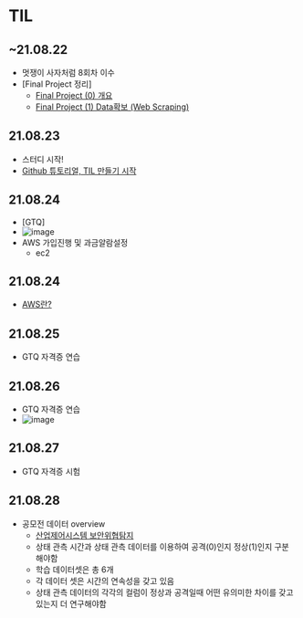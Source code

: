 # TIL
## ~21.08.22
- 멋쟁이 사자처럼 8회차 이수
- [Final Project 정리]
    - [Final Project (0) 개요](https://aeda.tistory.com/2)
    - [Final Project (1) Data확보 (Web Scraping)](https://aeda.tistory.com/3)
## 21.08.23
- 스터디 시작!
- [Github 튜토리얼, TIL 만들기 시작](https://aeda.tistory.com/8)
## 21.08.24
- [GTQ]
- ![image](https://user-images.githubusercontent.com/88295944/130646363-e0004a02-421d-4d1b-9bab-5914a45e6133.png)
- AWS 가입진행 및 과금알람설정
  - ec2
## 21.08.24
- [AWS란?](https://github.com/8maccaron8/TIL/blob/main/Today_I_learned/AWS_study.md)

## 21.08.25
- GTQ 자격증 연습


## 21.08.26
- GTQ 자격증 연습
- ![image](https://user-images.githubusercontent.com/88295944/131136554-0ff93862-5a37-4612-9ddf-ab94af92ee7d.png)

## 21.08.27
- GTQ 자격증 시험

## 21.08.28
- 공모전 데이터 overview
   - [산업제어시스템 보안위협탐지](https://dacon.io/competitions/official/235757/data)
   - 상태 관측 시간과 상태 관측 데이터를 이용하여 공격(0)인지 정상(1)인지 구분해야함
   - 학습 데이터셋은 총 6개
   - 각 데이터 셋은 시간의 연속성을 갖고 있음
   - 상태 관측 데이터의 각각의 컬럼이 정상과 공격일때 어떤 유의미한 차이를 갖고 있는지 더 연구해야함
